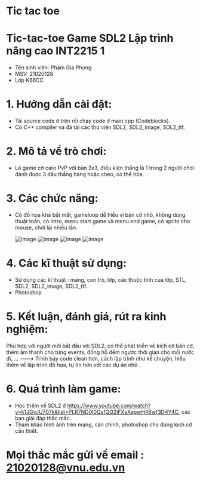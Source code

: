 # Tic tac toe
 # Tic-tac-toe Game SDL2 Lập trình nâng cao INT2215 1
 - Tên sinh viên: Phạm Gia Phong
 - MSV: 21020128
 - Lớp K66CC
 # 1. Hướng dẫn cài đặt: 
 - Tải source code ở trên rồi chạy code ở main.cpp (Codeblocks).
 - Có C++ compiler và đã tải các thư viện SDL2, SDL2_image, SDL2_ttf.
 # 2. Mô tả về trò chơi:
 - Là game cờ caro PvP với bàn 3x3, điều kiện thắng là 1 trong 2 người chơi đánh được 3 dấu thẳng hàng hoặc chéo, có thể hòa.
 # 3. Các chức năng: 
 - Có đồ họa khá bắt mắt, gameloop dễ hiểu vì bàn cờ nhỏ, không dùng thuật toán, có intro, menu start game và menu end game, có sprite cho mouse, chơi lại nhiều lần.
 

    ![image](https://user-images.githubusercontent.com/95665149/169675510-fa4f209b-b688-44c1-9dec-ca8fc6066e40.png) 
    ![image](https://user-images.githubusercontent.com/95665149/169675514-25cf060f-fe97-4670-bf6f-0f090664fa02.png) 
    ![image](https://user-images.githubusercontent.com/95665149/169675518-5b88e53f-53d8-41e6-999f-9b6e32c93a7f.png) 
    ![image](https://user-images.githubusercontent.com/95665149/169675523-2c86c5a6-34be-49c0-b300-42799be222de.png)   
    
    
  # 4. Các kĩ thuật sử dụng: 
  - Sử dụng các kĩ thuật : mảng, con trỏ, lớp, các thuộc tính của lớp, STL, SDL2, SDL2_image, SDL2_ttf.
  - Photoshop
  # 5. Kết luận, đánh giá, rút ra kinh nghiệm:
  Phù hợp với người mới bắt đầu với SDL2, có thể phát triển về kích cỡ bàn cờ, thêm âm thanh cho từng events, đồng hồ đếm ngược thời gian cho mỗi nước đi, ... 
  ---> Trình bày code clean hơn, cách lập trình như kể chuyện, hiểu thêm về lập trình đồ họa, tự tin hơn với các dự án nhỏ .
  # 6. Quá trình làm game:
  - Học thêm về SDL2 ở https://www.youtube.com/watch?v=k1JGvJU707k&list=PLR7NDiX0QsfQQ2iFXsXepwH46wf3D4Y4C, các bạn giải đáp thắc mắc.
  - Tham khảo hình ảnh trên mạng, căn chỉnh, photoshop cho đúng kích cỡ cần thiết.
  # Mọi thắc mắc gửi về email : 21020128@vnu.edu.vn
